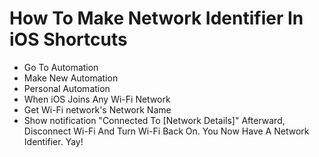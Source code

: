 # How To Make Network Identifier In iOS Shortcuts
- Go To Automation
- Make New Automation
- Personal Automation
- When iOS Joins Any Wi-Fi Network
- Get Wi-Fi network's Network Name
- Show notification "Connected To [Network Details]"
Afterward, Disconnect Wi-Fi And Turn Wi-Fi Back On.
You Now Have A Network Identifier. Yay!
